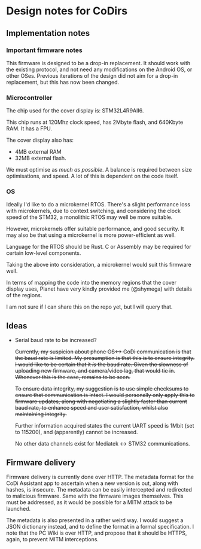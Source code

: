 Design notes for CoDirs
==============================================================

## Implementation notes

### Important firmware notes

This firmware is designed to be a drop-in replacement. It should work with the
existing protocol, and not need any modifications on the Android OS, or other
OSes. Previous iterations of the design did not aim for a drop-in replacement,
but this has now been changed.

### Microcontroller

The chip used for the cover display is: STM32L4R9AII6.

This chip runs at 120Mhz clock speed, has 2Mbyte flash, and 640Kbyte
RAM. It has a FPU.

The cover display also has:

- 4MB external RAM
- 32MB external flash.

We must optimise as _much as possible_. A balance is required between
size optimisations, and speed. A lot of this is dependent on the code
itself.

### OS

Ideally I'd like to do a microkernel RTOS. There's a slight performance loss
with microkernels, due to context switching, and considering the clock speed of
the STM32, a monolithic RTOS may well be more suitable.

However, microkernels offer suitable performance, and good security. It may also
be that using a microkernel is more power-efficient as well.

Language for the RTOS should be Rust. C or Assembly may be required for certain
low-level components.

Taking the above into consideration, a microkernel would suit this firmware
well.

In terms of mapping the code into the memory regions that the cover display
uses, Planet have very kindly provided me (@shymega) with details of the regions.

I am not sure if I can share this on the repo yet, but I will query that.

## Ideas

- Serial baud rate to be increased?

    ~~Currently, my suspicion about phone OS<-> CoDi communication is
    that the baud rate is limited. My presumption is that this is to
    ensure integrity. I would like to be certain that it _is_ the baud
    rate. Given the slowness of uploading new firmware, and
    camera/video lag, that would tie in. Whenever this is the case,
    remains to be seen.~~

    ~~To ensure data integrity, my suggestion is to use simple checksums
    to ensure that communication is intact. I would personally only
    apply this to firmware updates, along with negotiating a slightly
    faster than current baud rate, to enhance speed and user
    satisfaction, whilst also maintaining integrity.~~

    Further information acquired states the current UART speed is
    1Mbit (set to 115200), and (apparently) cannot be increased.

    No other data channels exist for Mediatek <-> STM32 communications.

## Firmware delivery

Firmware delivery is currently done over HTTP. The metadata format for
the CoDi Assistant app to ascertain when a new version is out, along
with hashes, is insecure. The metadata can be easily intercepted and
redirected to malicious firmware. Same with the firmware images
themselves. This must be addressed, as it would be possible for a MITM
attack to be launched.

The metadata is also presented in a rather weird way. I would suggest
a JSON dictionary instead, and to define the format in a formal
specification. I note that the PC Wiki is over HTTP, and propose that
it should be HTTPS, again, to prevent MITM interceptions.
